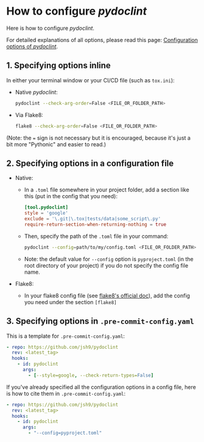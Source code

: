 # How to configure _pydoclint_

Here is how to configure _pydoclint_.

For detailed explanations of all options, please read this page:
[Configuration options of _pydoclint_](https://jsh9.github.io/pydoclint/config_options.html).

## 1. Specifying options inline

In either your terminal window or your CI/CD file (such as `tox.ini`):

- Native _pydoclint_:

  ```bash
  pydoclint --check-arg-order=False <FILE_OR_FOLDER_PATH>
  ```

- Via Flake8:

  ```bash
  flake8 --check-arg-order=False <FILE_OR_FOLDER_PATH>
  ```

(Note: the `=` sign is not necessary but it is encouraged, because it's just a
bit more "Pythonic" and easier to read.)

## 2. Specifying options in a configuration file

- Native:

  - In a `.toml` file somewhere in your project folder, add a section like this
    (put in the config that you need):

    ```toml
    [tool.pydoclint]
    style = 'google'
    exclude = '\.git|\.tox|tests/data|some_script\.py'
    require-return-section-when-returning-nothing = true
    ```

  - Then, specify the path of the `.toml` file in your command:

    ```bash
    pydoclint --config=path/to/my/config.toml <FILE_OR_FOLDER_PATH>
    ```

  - Note: the default value for `--config` option is `pyproject.toml` (in the
    root directory of your project) if you do not specify the config file name.

- Flake8:
  - In your flake8 config file (see
    [flake8's official doc](https://flake8.pycqa.org/en/latest/user/configuration.html#configuration-locations)),
    add the config you need under the section `[flake8]`

## 3. Specifying options in `.pre-commit-config.yaml`

This is a template for `.pre-commit-config.yaml`:

```yaml
- repo: https://github.com/jsh9/pydoclint
  rev: <latest_tag>
  hooks:
    - id: pydoclint
      args:
        - [--style=google, --check-return-types=False]
```

If you've already specified all the configuration options in a config file,
here is how to cite them in `.pre-commit-config.yaml`:

```yaml
- repo: https://github.com/jsh9/pydoclint
  rev: <latest_tag>
  hooks:
    - id: pydoclint
      args:
        - "--config=pyproject.toml"
```
